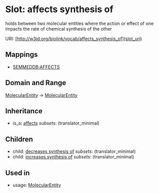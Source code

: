 # Slot: affects synthesis of


holds between two molecular entities where the action or effect of one impacts the rate of chemical synthesis of the other

URI: [http://w3id.org/biolink/vocab/affects_synthesis_of](slot_uri)
## Mappings

 * [SEMMEDDB:AFFECTS](http://purl.obolibrary.org/obo/SEMMEDDB_AFFECTS)
## Domain and Range

[MolecularEntity](MolecularEntity.md) -> [MolecularEntity](MolecularEntity.md)
## Inheritance

 *  is_a: [affects](affects.md) *subsets*: (translator_minimal)
## Children

 *  child: [decreases synthesis of](decreases_synthesis_of.md) *subsets*: (translator_minimal)
 *  child: [increases synthesis of](increases_synthesis_of.md) *subsets*: (translator_minimal)
## Used in

 *  usage: [MolecularEntity](MolecularEntity.md)
